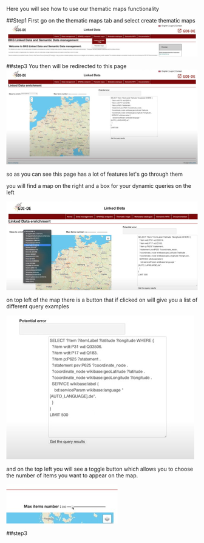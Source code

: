 Here you will see how to use our thematic maps functionality

##Step1
First go on the thematic maps tab and select create thematic maps
![Geo10](../images/Geo10.jpg)


##step3
You then will be redirected to this page
![Geo11](../images/Geo11.jpg)

so as you can see this page has a lot of features  let's go through them

you will find a map on the right and a box for your dynamic queries on the left

![Geo12](../images/Geo12.jpg)

 on top left of the map there is a button that if clicked on will give you a list of different query examples

 ![Geo13](../images/Geo13.jpg)

and on the top left you will see a toggle button which allows you to choose the number of items you want to appear on the map.

![Geo14](../images/Geo14.jpg)

##step3
